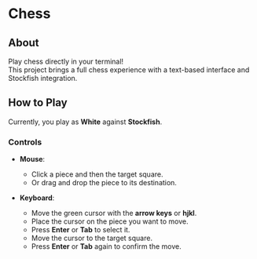 # Chess

## About
Play chess directly in your terminal!  
This project brings a full chess experience with a text-based interface and Stockfish integration.

## How to Play
Currently, you play as **White** against **Stockfish**.

### Controls
- **Mouse**:  
  - Click a piece and then the target square.  
  - Or drag and drop the piece to its destination.  

- **Keyboard**:  
  - Move the green cursor with the **arrow keys** or **hjkl**.  
  - Place the cursor on the piece you want to move.  
  - Press **Enter** or **Tab** to select it.  
  - Move the cursor to the target square.  
  - Press **Enter** or **Tab** again to confirm the move.  


